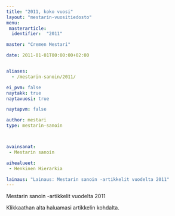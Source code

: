 ```yaml
---
title: "2011, koko vuosi"
layout: "mestarin-vuositiedosto"
menu:
 masterarticle:
  identifier:  "2011"

master: "Cremen Mestari"

date: 2011-01-01T00:00:00+02:00


aliases:
  - /mestarin-sanoin/2011/

ei_pvm: false
naytakk: true
naytavuosi: true

naytapvm: false

author: mestari
type: mestarin-sanoin



avainsanat:
 - Mestarin sanoin

aihealueet:
 - Henkinen Hierarkia

lainaus: "Lainaus: Mestarin sanoin -artikkelit vuodelta 2011"
---
```

<p>Mestarin sanoin -artikkelit vuodelta 2011</p>
<p>Klikkaathan alta haluamasi artikkelin kohdalta.</p>